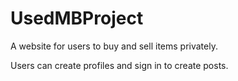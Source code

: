 # UsedMBProject

A website for users to buy and sell items privately.

Users can create profiles and sign in to create posts.

